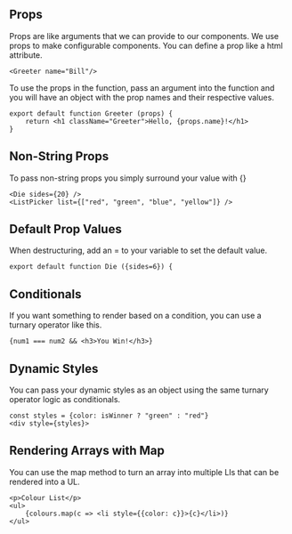 ## Props
Props are like arguments that we can provide to our components. We use props to make configurable components.
You can define a prop like a html attribute.
```
<Greeter name="Bill"/>
```
To use the props in the function, pass an argument into the function and you will have an object with the prop names and their respective values.
```
export default function Greeter (props) {
    return <h1 className="Greeter">Hello, {props.name}!</h1>
}
```

## Non-String Props
To pass non-string props you simply surround your value with {}
```
<Die sides={20} />
<ListPicker list={["red", "green", "blue", "yellow"]} />
```

## Default Prop Values
When destructuring, add an = to your variable to set the default value.
```
export default function Die ({sides=6}) {
```

## Conditionals
If you want something to render based on a condition, you can use a turnary operator like this.
```
{num1 === num2 && <h3>You Win!</h3>}
```

## Dynamic Styles
You can pass your dynamic styles as an object using the same turnary operator logic as conditionals.
```
const styles = {color: isWinner ? "green" : "red"}
<div style={styles}>
```

## Rendering Arrays with Map
You can use the map method to turn an array into multiple LIs that can be rendered into a UL.
```
<p>Colour List</p>
<ul>
    {colours.map(c => <li style={{color: c}}>{c}</li>)}
</ul>
```